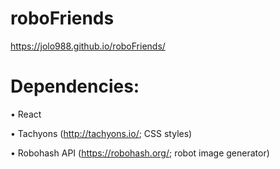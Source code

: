 # roboFriends
https://jolo988.github.io/roboFriends/



# Dependencies:

• React

• Tachyons (http://tachyons.io/; CSS styles)

• Robohash API (https://robohash.org/; robot image generator)
